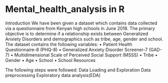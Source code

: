 # Mental_health_analysis in R
Introduction
We have been given a dataset which contains data collected via a questionnaire from Kenyan
high schools in June 2018. The primary objective is to determine if a relationship exists between Generalized
Anxiety Disorders and demographics such as tribe, age, gender and school.
The dataset contains the following variables:
• Patient Health Questionnaire-8 (PHQ-8)
• Generalized Anxiety Disorder Screener-7 (GAD-7)
• Multidimensional Scale of Perceived Social Support (MSSS)
• Tribe
• Gender
• Age
• School
• School Resources

The following steps were followed:
Data Loading and Exploration
Data preprocessing
Exploratory data analysis(EDA)
